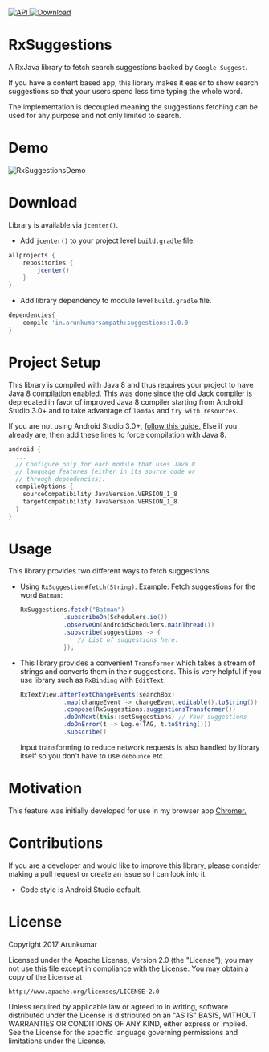 [![API](https://img.shields.io/badge/API-16%2B-brightgreen.svg)](https://android-arsenal.com/api?level=16)[ ![Download](https://api.bintray.com/packages/arunkumar9t2/maven/suggestions/images/download.svg) ](https://bintray.com/arunkumar9t2/maven/suggestions/_latestVersion)
# RxSuggestions

A RxJava library to fetch search suggestions backed by `Google Suggest`.

If you have a content based app, this library makes it easier to show search suggestions so that your users spend less time typing the whole word.

The implementation is decoupled meaning the suggestions fetching can be used for any purpose and not only limited to search.

# Demo
![RxSuggestionsDemo](https://raw.githubusercontent.com/arunkumar9t2/rxSuggestions/master/art/demo.gif)
# Download

Library is available via `jcenter()`.

* Add `jcenter()` to your project level `build.gradle` file.

```groovy
allprojects {
    repositories {
        jcenter()
    }
}
```

* Add library dependency to module level `build.gradle` file.

```groovy
dependencies{
    compile 'in.arunkumarsampath:suggestions:1.0.0'
}
```

# Project Setup

This library is compiled with Java 8 and thus requires your project to have Java 8 compilation enabled. This was done since the old Jack compiler is deprecated in favor of improved Java 8 compiler starting from Android Studio 3.0+ and to take advantage of `lamdas` and `try with resources`.

If you are not using Android Studio 3.0+, [follow this guide.](https://developer.android.com/studio/write/java8-support.html) Else if you already are, then add these lines to force compilation with Java 8.

```groovy
android {
  ...
  // Configure only for each module that uses Java 8
  // language features (either in its source code or
  // through dependencies).
  compileOptions {
    sourceCompatibility JavaVersion.VERSION_1_8
    targetCompatibility JavaVersion.VERSION_1_8
  }
}
```

# Usage

This library provides two different ways to fetch suggestions.

* Using `RxSuggestion#fetch(String)`. Example: Fetch suggestions for the word `Batman`:

    ```java
    RxSuggestions.fetch("Batman")
                .subscribeOn(Schedulers.io())
                .observeOn(AndroidSchedulers.mainThread())
                .subscribe(suggestions -> {
                    // List of suggestions here.
                });
    ```

* This library provides a convenient `Transformer` which takes a stream of strings and converts them in their suggestions. This is very helpful if you use library such as `RxBinding` with `EditText`.

    ```java
    RxTextView.afterTextChangeEvents(searchBox)
                .map(changeEvent -> changeEvent.editable().toString())
                .compose(RxSuggestions.suggestionsTransformer())
                .doOnNext(this::setSuggestions) // Your suggestions
                .doOnError(t -> Log.e(TAG, t.toString()))
                .subscribe()
    ```
    Input transforming to reduce network requests is also handled by library itself so you don't have to use `debounce` etc.

# Motivation

This feature was initially developed for use in my browser app [Chromer.](https://github.com/arunkumar9t2/chromer)

# Contributions

If you are a developer and would like to improve this library, please consider making a pull request or create an issue so I can look into it.

* Code style is Android Studio default.

# License

Copyright 2017 Arunkumar

Licensed under the Apache License, Version 2.0 (the "License");
you may not use this file except in compliance with the License.
You may obtain a copy of the License at

    http://www.apache.org/licenses/LICENSE-2.0

Unless required by applicable law or agreed to in writing, software
distributed under the License is distributed on an "AS IS" BASIS,
WITHOUT WARRANTIES OR CONDITIONS OF ANY KIND, either express or implied.
See the License for the specific language governing permissions and
limitations under the License.
